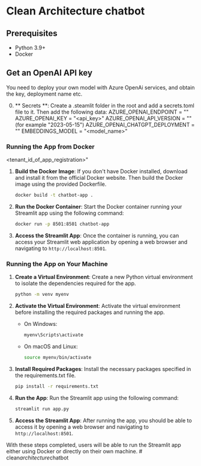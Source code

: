
# Clean Architecture chatbot
## Prerequisites

- Python 3.9+
- Docker

## Get an OpenAI API key

You need to deploy your own model with Azure OpenAi services, and obtain the key, deployment name etc.

0. ** Secrets **:
   Create a .steamlit folder in the root and add a secrets.toml file to it. Then add the following data:
   AZURE_OPENAI_ENDPOINT = "<endoint>"
   AZURE_OPENAI_KEY = "<api_key>"
   AZURE_OPENAI_API_VERSION = "<version>" (for example "2023-05-15")
   AZURE_OPENAI_CHATGPT_DEPLOYMENT = "<deployment>"
   EMBEDDINGS_MODEL = "<model_name>"


### Running the App from Docker

<tenant_id_of_app_registration>"
1. **Build the Docker Image**:
   If you don't have Docker installed, download and install it from the official Docker website. Then build the Docker image using the provided Dockerfile.
   ```bash
   docker build -t chatbot-app .
   ```

2. **Run the Docker Container**:
   Start the Docker container running your Streamlit app using the following command:
   ```bash
   docker run -p 8501:8501 chatbot-app
   ```

3. **Access the Streamlit App**:
   Once the container is running, you can access your Streamlit web application by opening a web browser and navigating to `http://localhost:8501`.


### Running the App on Your Machine

1. **Create a Virtual Environment**:
   Create a new Python virtual environment to isolate the dependencies required for the app.
   ```bash
   python -m venv myenv
   ```

2. **Activate the Virtual Environment**:
   Activate the virtual environment before installing the required packages and running the app.
   - On Windows:
     ```bash
     myenv\Scripts\activate
     ```
   - On macOS and Linux:
     ```bash
     source myenv/bin/activate
     ```

3. **Install Required Packages**:
   Install the necessary packages specified in the requirements.txt file.
   ```bash
   pip install -r requirements.txt
   ```

4. **Run the App**:
   Run the Streamlit app using the following command:
   ```bash
   streamlit run app.py
   ```

5. **Access the Streamlit App**:
   After running the app, you should be able to access it by opening a web browser and navigating to `http://localhost:8501`.

With these steps completed, users will be able to run the Streamlit app either using Docker or directly on their own machine.
#   c l e a n _ a r c h i t e c t u r e _ c h a t b o t 
 
 
